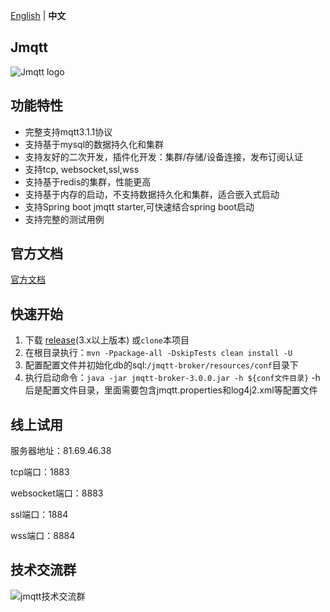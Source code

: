 [English](README.md) | **中文**
##  Jmqtt

![Jmqtt logo](jmqtt.png)

## 功能特性
* 完整支持mqtt3.1.1协议
* 支持基于mysql的数据持久化和集群
* 支持友好的二次开发，插件化开发：集群/存储/设备连接，发布订阅认证
* 支持tcp, websocket,ssl,wss
* 支持基于redis的集群，性能更高
* 支持基于内存的启动，不支持数据持久化和集群，适合嵌入式启动
* 支持Spring boot jmqtt starter,可快速结合spring boot启动
* 支持完整的测试用例

## 官方文档
[官方文档](http://www.mangdagou.com/)

## 快速开始
1. 下载 [release](https://github.com/Cicizz/jmqtt/releases)(3.x以上版本) 或`clone`本项目
2. 在根目录执行：`mvn -Ppackage-all -DskipTests clean install -U`
3. 配置配置文件并初始化db的sql:`/jmqtt-broker/resources/conf`目录下
4. 执行启动命令：`java -jar jmqtt-broker-3.0.0.jar -h ${conf文件目录}` -h后是配置文件目录，里面需要包含jmqtt.properties和log4j2.xml等配置文件

## 线上试用
服务器地址：81.69.46.38

tcp端口：1883

websocket端口：8883

ssl端口：1884

wss端口：8884

## 技术交流群

![jmqtt技术交流群](jmqtt_qq.png)
